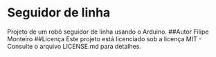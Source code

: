 # Seguidor de linha
Projeto de um robô seguidor de linha usando o Arduino.
##Autor
Filipe Monteiro
##Licença
Este projeto está licenciado sob a licença MIT - Consulte o arquivo LICENSE.md para detalhes.

